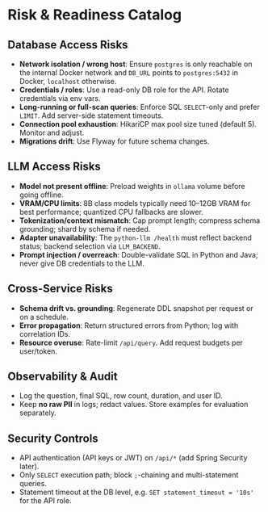 # Risk & Readiness Catalog

## Database Access Risks
- **Network isolation / wrong host**: Ensure `postgres` is only reachable on the internal Docker network and `DB_URL` points to `postgres:5432` in Docker, `localhost` otherwise.
- **Credentials / roles**: Use a read-only DB role for the API. Rotate credentials via env vars.
- **Long-running or full-scan queries**: Enforce SQL `SELECT`-only and prefer `LIMIT`. Add server-side statement timeouts.
- **Connection pool exhaustion**: HikariCP max pool size tuned (default 5). Monitor and adjust.
- **Migrations drift**: Use Flyway for future schema changes.

## LLM Access Risks
- **Model not present offline**: Preload weights in `ollama` volume before going offline.
- **VRAM/CPU limits**: 8B class models typically need 10–12GB VRAM for best performance; quantized CPU fallbacks are slower.
- **Tokenization/context mismatch**: Cap prompt length; compress schema grounding; shard by schema if needed.
- **Adapter unavailability**: The `python-llm /health` must reflect backend status; backend selection via `LLM_BACKEND`.
- **Prompt injection / overreach**: Double-validate SQL in Python and Java; never give DB credentials to the LLM.

## Cross-Service Risks
- **Schema drift vs. grounding**: Regenerate DDL snapshot per request or on a schedule.
- **Error propagation**: Return structured errors from Python; log with correlation IDs.
- **Resource overuse**: Rate-limit `/api/query`. Add request budgets per user/token.

## Observability & Audit
- Log the question, final SQL, row count, duration, and user ID.
- Keep **no raw PII** in logs; redact values. Store examples for evaluation separately.

## Security Controls
- API authentication (API keys or JWT) on `/api/*` (add Spring Security later).
- Only `SELECT` execution path; block `;`-chaining and multi-statement queries.
- Statement timeout at the DB level, e.g. `SET statement_timeout = '10s'` for the API role.
